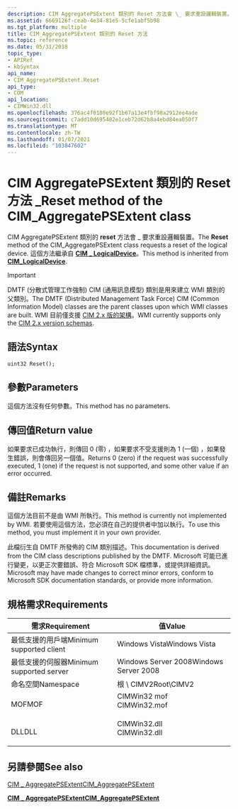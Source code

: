 ```yaml
---
description: CIM AggregatePSExtent 類別的 Reset 方法會 \_ 要求重設邏輯裝置。
ms.assetid: 6669126f-ceab-4e34-81e5-5cfe1abf5b98
ms.tgt_platform: multiple
title: CIM_AggregatePSExtent 類別的 Reset 方法
ms.topic: reference
ms.date: 05/31/2018
topic_type:
- APIRef
- kbSyntax
api_name:
- CIM_AggregatePSExtent.Reset
api_type:
- COM
api_location:
- CIMWin32.dll
ms.openlocfilehash: 376ac4f0180e92f1b67a13e4fbf98a2912ee4ade
ms.sourcegitcommit: c7add10d695482e1ceb72d62b8a4ebd84ea050f7
ms.translationtype: MT
ms.contentlocale: zh-TW
ms.lasthandoff: 01/07/2021
ms.locfileid: "103847602"
---
```

# <a name="reset-method-of-the-cim_aggregatepsextent-class"></a><span data-ttu-id="a9a65-103">CIM AggregatePSExtent 類別的 Reset 方法 \_</span><span class="sxs-lookup"><span data-stu-id="a9a65-103">Reset method of the CIM\_AggregatePSExtent class</span></span>

<span data-ttu-id="a9a65-104">CIM AggregatePSExtent 類別的 **reset** 方法會 \_ 要求重設邏輯裝置。</span><span class="sxs-lookup"><span data-stu-id="a9a65-104">The **Reset** method of the CIM\_AggregatePSExtent class requests a reset of the logical device.</span></span> <span data-ttu-id="a9a65-105">這個方法繼承自 [**CIM \_ LogicalDevice**](cim-logicaldevice.md)。</span><span class="sxs-lookup"><span data-stu-id="a9a65-105">This method is inherited from [**CIM\_LogicalDevice**](cim-logicaldevice.md).</span></span>

> [!IMPORTANT]
> <span data-ttu-id="a9a65-106">DMTF (分散式管理工作強制) CIM (通用訊息模型) 類別是用來建立 WMI 類別的父類別。</span><span class="sxs-lookup"><span data-stu-id="a9a65-106">The DMTF (Distributed Management Task Force) CIM (Common Information Model) classes are the parent classes upon which WMI classes are built.</span></span> <span data-ttu-id="a9a65-107">WMI 目前僅支援 [CIM 2.x 版的架構](https://dmtf.org/standards/cim/schemas)。</span><span class="sxs-lookup"><span data-stu-id="a9a65-107">WMI currently supports only the [CIM 2.x version schemas](https://dmtf.org/standards/cim/schemas).</span></span>

 

## <a name="syntax"></a><span data-ttu-id="a9a65-108">語法</span><span class="sxs-lookup"><span data-stu-id="a9a65-108">Syntax</span></span>


```mof
uint32 Reset();
```



## <a name="parameters"></a><span data-ttu-id="a9a65-109">參數</span><span class="sxs-lookup"><span data-stu-id="a9a65-109">Parameters</span></span>

<span data-ttu-id="a9a65-110">這個方法沒有任何參數。</span><span class="sxs-lookup"><span data-stu-id="a9a65-110">This method has no parameters.</span></span>

## <a name="return-value"></a><span data-ttu-id="a9a65-111">傳回值</span><span class="sxs-lookup"><span data-stu-id="a9a65-111">Return value</span></span>

<span data-ttu-id="a9a65-112">如果要求已成功執行，則傳回 0 (零) ，如果要求不受支援則為 1 (一個) ，如果發生錯誤，則會傳回另一個值。</span><span class="sxs-lookup"><span data-stu-id="a9a65-112">Returns 0 (zero) if the request was successfully executed, 1 (one) if the request is not supported, and some other value if an error occurred.</span></span>

## <a name="remarks"></a><span data-ttu-id="a9a65-113">備註</span><span class="sxs-lookup"><span data-stu-id="a9a65-113">Remarks</span></span>

<span data-ttu-id="a9a65-114">這個方法目前不是由 WMI 所執行。</span><span class="sxs-lookup"><span data-stu-id="a9a65-114">This method is currently not implemented by WMI.</span></span> <span data-ttu-id="a9a65-115">若要使用這個方法，您必須在自己的提供者中加以執行。</span><span class="sxs-lookup"><span data-stu-id="a9a65-115">To use this method, you must implement it in your own provider.</span></span>

<span data-ttu-id="a9a65-116">此檔衍生自 DMTF 所發佈的 CIM 類別描述。</span><span class="sxs-lookup"><span data-stu-id="a9a65-116">This documentation is derived from the CIM class descriptions published by the DMTF.</span></span> <span data-ttu-id="a9a65-117">Microsoft 可能已進行變更，以更正次要錯誤、符合 Microsoft SDK 檔標準，或提供詳細資訊。</span><span class="sxs-lookup"><span data-stu-id="a9a65-117">Microsoft may have made changes to correct minor errors, conform to Microsoft SDK documentation standards, or provide more information.</span></span>

## <a name="requirements"></a><span data-ttu-id="a9a65-118">規格需求</span><span class="sxs-lookup"><span data-stu-id="a9a65-118">Requirements</span></span>



| <span data-ttu-id="a9a65-119">需求</span><span class="sxs-lookup"><span data-stu-id="a9a65-119">Requirement</span></span> | <span data-ttu-id="a9a65-120">值</span><span class="sxs-lookup"><span data-stu-id="a9a65-120">Value</span></span> |
|-------------------------------------|-----------------------------------------------------------------------------------------|
| <span data-ttu-id="a9a65-121">最低支援的用戶端</span><span class="sxs-lookup"><span data-stu-id="a9a65-121">Minimum supported client</span></span><br/> | <span data-ttu-id="a9a65-122">Windows Vista</span><span class="sxs-lookup"><span data-stu-id="a9a65-122">Windows Vista</span></span><br/>                                                                |
| <span data-ttu-id="a9a65-123">最低支援的伺服器</span><span class="sxs-lookup"><span data-stu-id="a9a65-123">Minimum supported server</span></span><br/> | <span data-ttu-id="a9a65-124">Windows Server 2008</span><span class="sxs-lookup"><span data-stu-id="a9a65-124">Windows Server 2008</span></span><br/>                                                          |
| <span data-ttu-id="a9a65-125">命名空間</span><span class="sxs-lookup"><span data-stu-id="a9a65-125">Namespace</span></span><br/>                | <span data-ttu-id="a9a65-126">根 \\ CIMV2</span><span class="sxs-lookup"><span data-stu-id="a9a65-126">Root\\CIMV2</span></span><br/>                                                                  |
| <span data-ttu-id="a9a65-127">MOF</span><span class="sxs-lookup"><span data-stu-id="a9a65-127">MOF</span></span><br/>                      | <dl> <span data-ttu-id="a9a65-128"><dt>CIMWin32 mof</dt></span><span class="sxs-lookup"><span data-stu-id="a9a65-128"><dt>CIMWin32.mof</dt></span></span> </dl> |
| <span data-ttu-id="a9a65-129">DLL</span><span class="sxs-lookup"><span data-stu-id="a9a65-129">DLL</span></span><br/>                      | <dl> <span data-ttu-id="a9a65-130"><dt>CIMWin32.dll</dt></span><span class="sxs-lookup"><span data-stu-id="a9a65-130"><dt>CIMWin32.dll</dt></span></span> </dl> |



## <a name="see-also"></a><span data-ttu-id="a9a65-131">另請參閱</span><span class="sxs-lookup"><span data-stu-id="a9a65-131">See also</span></span>

<dl> <dt>

[<span data-ttu-id="a9a65-132">CIM \_ AggregatePSExtent</span><span class="sxs-lookup"><span data-stu-id="a9a65-132">CIM\_AggregatePSExtent</span></span>](reset-method-in-class-cim-aggregatepsextent.md)
</dt> <dt>

[<span data-ttu-id="a9a65-133">**CIM \_ AggregatePSExtent**</span><span class="sxs-lookup"><span data-stu-id="a9a65-133">**CIM\_AggregatePSExtent**</span></span>](cim-aggregatepsextent.md)
</dt> </dl>

 

 




